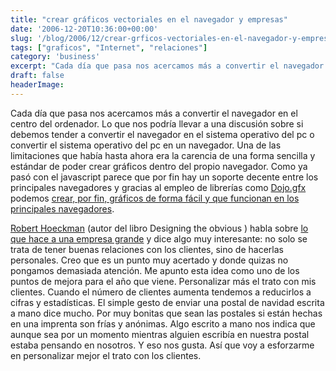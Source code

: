 ```yaml
---
title: "crear gráficos vectoriales en el navegador y empresas"
date: '2006-12-20T10:36:00+00:00'
slug: '/blog/2006/12/crear-grficos-vectoriales-en-el-navegador-y-empresas'
tags: ["graficos", "Internet", "relaciones"]
category: 'business'
excerpt: "Cada día que pasa nos acercamos más a convertir el navegador en el centro del ordenador. Lo que nos podría llevar a una discusión sobre si debemos tender a convertir el navegador en el sistema operativ..."
draft: false
headerImage:
---
```

Cada día que pasa nos acercamos más a convertir el navegador en el centro del ordenador. Lo que nos podría llevar a una discusión sobre si debemos tender a convertir el navegador en el sistema operativo del pc o convertir el sistema operativo del pc en un navegador.
Una de las limitaciones que había hasta ahora era la carencia de una forma sencilla y estándar de poder crear gráficos dentro del propio navegador. Como ya pasó con el javascript parece que por fin hay un soporte decente entre los principales navegadores y gracias al empleo de librerías como [Dojo.gfx](http://dojotoolkit.org/) podemos [crear, por fin, gráficos de forma fácil y que funcionan en los principales navegadores](http://www.thinkvitamin.com/features/design/create-cross-browser-vector-graphics).

[Robert Hoeckman](http://www.rhjr.net/) (autor del libro Designing the obvious ) habla sobre [lo que hace a una empresa grande](http://rhjr.net/theblog/2006/12/19/what-makes-a-company-great/) y dice algo muy interesante: no solo se trata de tener buenas relaciones con los clientes, sino de hacerlas personales.
Creo que es un punto muy acertado y donde quizas no pongamos demasiada atención. Me apunto esta idea como uno de los puntos de mejora para el año que viene. Personalizar más el trato con mis clientes. Cuando el número de clientes aumenta tendemos a reducirlos a cifras y estadísticas. El simple gesto de enviar una postal de navidad escrita a mano dice mucho. Por muy bonitas que sean las postales si están hechas en una imprenta son frías y anónimas. Algo escrito a mano nos indica que aunque sea por un momento mientras alguien escribía en nuestra postal estaba pensando en nosotros. Y eso nos gusta.
Así que voy a esforzarme en personalizar mejor el trato con los clientes.
